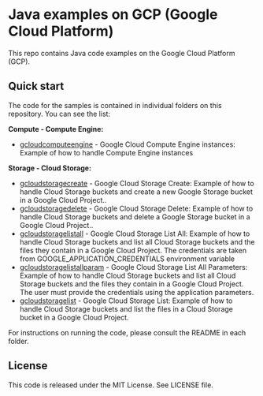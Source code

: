# Java examples on GCP (Google Cloud Platform)

This repo contains Java code examples on the Google Cloud Platform (GCP).




## Quick start

The code for the samples is contained in individual folders on this repository. You can see the list:

**Compute - Compute Engine:**
* [gcloudcomputeengine](/) - Google Cloud Compute Engine instances: Example of how to handle Compute Engine instances

**Storage - Cloud Storage:**
* [gcloudstoragecreate](/gcloudstoragecreate) - Google Cloud Storage Create: Example of how to handle Cloud Storage buckets and
create a new Google Storage bucket in a Google Cloud Project..
* [gcloudstoragedelete](/gcloudstoragedelete) - Google Cloud Storage Delete: Example of how to handle Cloud Storage buckets and
delete a Google Storage bucket in a Google Cloud Project..
* [gcloudstoragelistall](/gcloudstoragelistall) - Google Cloud Storage List All: Example of how to handle Cloud Storage buckets and
list all Cloud Storage buckets and the files they contain in a Google Cloud Project.
The credentials are taken from GOOGLE_APPLICATION_CREDENTIALS environment variable
* [gcloudstoragelistallparam](/gcloudstoragelistallparam) - Google Cloud Storage List All Parameters: Example of how to handle Cloud Storage buckets and
list all Cloud Storage buckets and the files they contain in a Google Cloud Project.
The user must provide the credentials using the application parameters.
* [gcloudstoragelist](/gcloudstoragelist) - Google Cloud Storage List: Example of how to handle Cloud Storage buckets and
list the files in a Cloud Storage bucket in a Google Cloud Project.

For instructions on running the code, please consult the README in each folder. 




## License

This code is released under the MIT License. See LICENSE file.